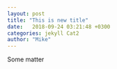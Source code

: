 ```yaml
---
layout: post
title: "This is new title"
date:   2018-09-24 03:21:48 +0300
categories: jekyll Cat2
author: "Mike"
---
```


Some matter